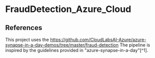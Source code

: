 # FraudDetection_Azure_Cloud

## References

This project uses the https://github.com/CloudLabsAI-Azure/azure-synapse-in-a-day-demos/tree/master/fraud-detection The pipeline is inspired by the guidelines provided in "azure-synapse-in-a-day"[^1].
